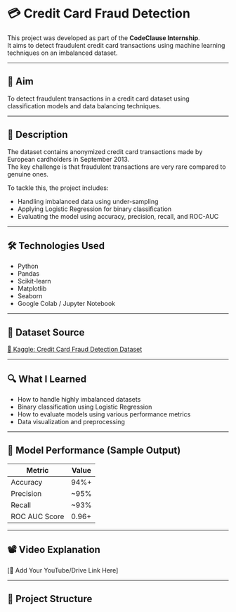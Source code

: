 # 💳 Credit Card Fraud Detection

This project was developed as part of the **CodeClause Internship**.  
It aims to detect fraudulent credit card transactions using machine learning techniques on an imbalanced dataset.

---

## 🎯 Aim

To detect fraudulent transactions in a credit card dataset using classification models and data balancing techniques.

---

## 📄 Description

The dataset contains anonymized credit card transactions made by European cardholders in September 2013.  
The key challenge is that fraudulent transactions are very rare compared to genuine ones.

To tackle this, the project includes:
- Handling imbalanced data using under-sampling
- Applying Logistic Regression for binary classification
- Evaluating the model using accuracy, precision, recall, and ROC-AUC

---

## 🛠️ Technologies Used

- Python
- Pandas
- Scikit-learn
- Matplotlib
- Seaborn
- Google Colab / Jupyter Notebook

---

## 📁 Dataset Source

[🔗 Kaggle: Credit Card Fraud Detection Dataset](https://www.kaggle.com/datasets/mlg-ulb/creditcardfraud)

---

## 🔍 What I Learned

- How to handle highly imbalanced datasets
- Binary classification using Logistic Regression
- How to evaluate models using various performance metrics
- Data visualization and preprocessing

---

## 🧠 Model Performance (Sample Output)

| Metric        | Value     |
|---------------|-----------|
| Accuracy      | 94%+      |
| Precision     | ~95%      |
| Recall        | ~93%      |
| ROC AUC Score | 0.96+     |

---

## 📽️ Video Explanation

[🔗 Add Your YouTube/Drive Link Here]

---

## 📌 Project Structure

